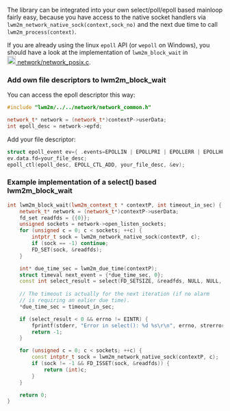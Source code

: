 The library can be integrated into your own select/poll/epoll based mainloop fairly easy,
because you have access to the native socket handlers via `lwm2m_network_native_sock(context,sock_no)`
and the next due time to call `lwm2m_process(context)`.

If you are already using the linux `epoll` API (or `wepoll` on Windows), you should have a look at the implementation of `lwm2m_block_wait` in  
[<img src="../../assets/github.png" style="width:20px"> network/network_posix.c](https://github.com/Openhab-Nodes/wakaamaNode/blob/master/src/network/network_posix.c#L326).

### Add own file descriptors to lwm2m_block_wait

You can access the epoll descriptor this way:

```cpp
#include "lwm2m/../../network/network_common.h"

network_t* network = (network_t*)contextP->userData;
int epoll_desc = network->epfd;
```

Add your file descriptor:

```cpp
struct epoll_event ev={ .events=EPOLLIN | EPOLLPRI | EPOLLERR | EPOLLHUP, {0} };
ev.data.fd=your_file_desc;
epoll_ctl(epoll_desc, EPOLL_CTL_ADD, your_file_desc, &ev);
```

### Example implementation of a select() based lwm2m_block_wait

```cpp
int lwm2m_block_wait(lwm2m_context_t * contextP, int timeout_in_sec) {
    network_t* network = (network_t*)contextP->userData;
    fd_set readfds = {{0}};
    unsigned sockets = network->open_listen_sockets;
    for (unsigned c = 0; c < sockets; ++c) {
        intptr_t sock = lwm2m_network_native_sock(contextP, c);
        if (sock == -1) continue;
        FD_SET(sock, &readfds);
    }

    int* due_time_sec = lwm2m_due_time(contextP);
    struct timeval next_event = {*due_time_sec, 0};
    const int select_result = select(FD_SETSIZE, &readfds, NULL, NULL, &next_event);
    
    // The timeout is actually for the next iteration (if no alarm
    // is requiring an ealier due time).
    *due_time_sec = timeout_in_sec;

    if (select_result < 0 && errno != EINTR) {
        fprintf(stderr, "Error in select(): %d %s\r\n", errno, strerror(errno));
        return -1;
    }

    for (unsigned c = 0; c < sockets; ++c) {
        const intptr_t sock = lwm2m_network_native_sock(contextP, c);
        if (sock != -1 && FD_ISSET(sock, &readfds)) {
            return (int)c;
        }
    }

    return 0;
}
```

